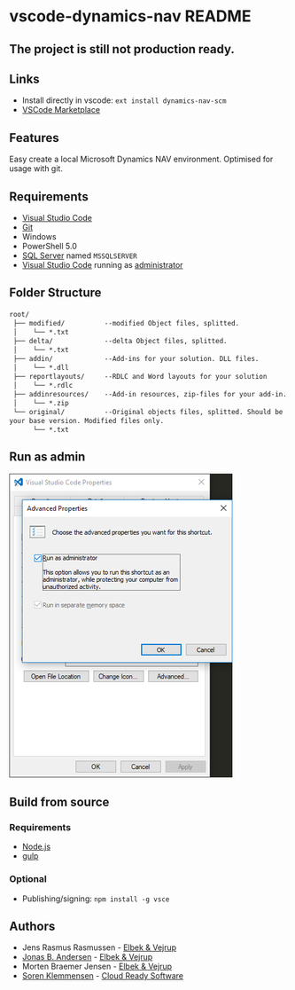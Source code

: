 # vscode-dynamics-nav README

## The project is still not production ready.

## Links
* Install directly in vscode: `ext install dynamics-nav-scm`
* [VSCode Marketplace](https://marketplace.visualstudio.com/items?itemName=cloudreadysoftware.dynamics-nav-scm)

## Features

Easy create a local Microsoft Dynamics NAV environment.
Optimised for usage with git.

## Requirements

* [Visual Studio Code](https://code.visualstudio.com/docs/?dv=win)
* [Git](https://git-scm.com/download/win)
* Windows
* PowerShell 5.0
* [SQL Server](https://my.visualstudio.com/Downloads?q=sql%20server%202016%20developer) named `MSSQLSERVER`
* [Visual Studio Code]() running as [administrator](#run-as-admin)

## Folder Structure
```
root/
 ├── modified/          --modified Object files, splitted.
 │    └── *.txt
 ├── delta/             --delta Object files, splitted.
 │    └── *.txt
 ├── addin/             --Add-ins for your solution. DLL files.
 │    └── *.dll
 ├── reportlayouts/     --RDLC and Word layouts for your solution
 │    └── *.rdlc
 ├── addinresources/    --Add-in resources, zip-files for your add-in.
 │    └── *.zip
 └── original/          --Original objects files, splitted. Should be your base version. Modified files only.
      └── *.txt
```

## Run as admin
![Run as admin setting](images/runasadmin.png)

## Build from source

### Requirements
* [Node.js](https://nodejs.org)
* [gulp](gulpjs.com)
### Optional
* Publishing/signing: `npm install -g vsce`


## Authors

* Jens Rasmus Rasmussen - [Elbek & Vejrup](https://elbek-vejrup.dk/)
* [Jonas B. Andersen](https://github.com/joandrsn) - [Elbek & Vejrup](https://elbek-vejrup.dk/)
* Morten Braemer Jensen - [Elbek & Vejrup](https://elbek-vejrup.dk/)
* [Soren Klemmensen](https://github.com/MicrosoftDynamicsNAV) - [Cloud Ready Software](http://cloud-ready-software.com/)